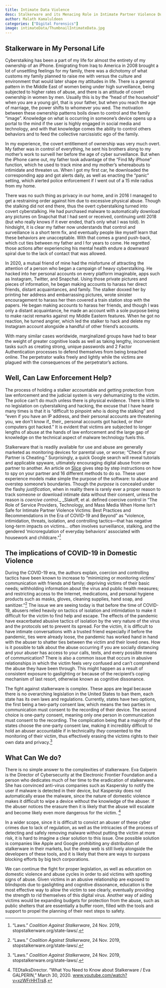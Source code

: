 ```yaml
---
title: Intimate Data Violence
desc: Stalkerware and its Menacing Role in Intimate Partner Violence During the COVID-19 Era.
author: Malath Kamaluldeen
categories: ["Digital Forensics"]
image: intimateData/ThumbnailIntimateData.jpg
---
```


## Stalkerware in My Personal Life

Cyberstalking has been a part of my life for almost the entirety of my ownership of an iPhone. Emigrating from Iraq to America in 2008 brought a lot of unsettling feelings for my family, there was a dichotomy of what customs my family planned to raise me with versus the culture and environment that would later shape my attitudes in life. There is a general pattern in the Middle East of women being under high surveillance, being subjected to higher rates of abuse, and there is an attitude of covert ownership in women by men. Usually this is by the “head of the household” when you are a young girl, that is your father, but when you reach the age of marriage, the power shifts to whomever you wed. The motivation between these ownership patterns boils down to control and the family “image”. Knowledge on what is occurring in someone’s device opens up a portal to the mind if the user is highly engaged in social media and technology, and with that knowledge comes the ability to control others behaviors and to feed the collective narcissistic ego of the family. 

In my experience, the covert entitlement of ownership was very much overt. My father was in control of everything, he sent his brothers along to my mother’s work to surveill her before the age of cyber surveillance. But when the iPhone came out, my father took advantage of the “Find My iPhone” function, which he used to track mine and my mother’s whereabouts to intimidate and threaten us. When I got my first car, he downloaded the corresponding app and got alerts daily, as well as enacting the “panic” setting, which alerted police enforcement if I went out of a 15 mile radius from my home.

There was no such thing as privacy in our home, and in 2016 I managed to get a restraining order against him due to excessive physical abuse. Though the stalking did not end there, thus the overt cyberstalking turned into covert cyberstalking. He had purchased malware to automatically download any pictures on Snapchat that I had sent or received, continuing until 2018 (but who really knows if it ever ended, that’s only what I was told). In hindsight, it is clear my father now understands that control and surveillance is a short term fix, and eventually people like myself learn that these behaviors are unacceptable. With that comes a grand push-back, which cut ties between my father and I for years to come. He regretted those actions after experiencing his mental health endure a downward spiral due to the lack of contact that was allowed.

In 2020, a mutual friend of mine had the misfortune of attracting the attention of a person who began a campaign of heavy cyberstalking. He hacked into her personal accounts on every platform imaginable, apps such as Instagram, Twitter, and Snapchat. Using those private pictures and pieces of information, he began making accounts to harass her direct friends, distant acquaintances, and family. The stalker doxxed her by printing her address and embarrassing pictures, wrote sinister encouragement to harass her then covered a train station stop with the papers. He began making accounts to harass her friends, and though I was only a distant acquaintance, he made an account with a sole purpose being to make racist remarks against my Middle Eastern features. When he got no reaction, he turned angrier, which led the stalker to hack and delete my Instagram account alongside a handful of other friend’s accounts.  

With many similar cases worldwide, marginalized groups have had to bear the weight of greater cognitive loads as well as taking lengthy, inconvenient tasks such as creating strong, unique passwords and 2 Factor Authentication processes to defend themselves from being breached online. The perpetrator walks freely and lightly while the victims are plagued with the consequences of the perpetrator’s actions.


## Well, Can Law Enforcement Help?

The process of holding a stalker accountable and getting protection from law enforcement and the judicial system is very dehumanizing to the victim. The police can’t do much unless there is physical evidence. There is little to no legislation on cyberstalking and hacking, the excuse that I have heard many times is that it is “difficult to pinpoint who is doing the stalking” and “even if you have an IP address, and their personal accounts are threatening you, we don't know if_ their_ personal accounts got hacked, or _their_ computers got hacked.” It is evident that victims are subjected to longer lengths of abuse at the hands of law enforcement and the large gap of knowledge on the technical aspect of malware technology fuels this. 

Stalkerware that is readily available for use and abuse are generally marketed as monitoring devices for parental use, or worse; “Check if your Partner is Cheating.” Surprisingly, a quick Google search will reveal tutorials and applicable spyware, ultimately encouraging digital abuse from one partner to another. An article on [Slice](https://www.slice.ca/how-to-catch-cheater-spy-on-cheating-spouse/) gives step by step instructions on how to spy on your partner and 16 different methods to do so. These user experience models make simple the purpose of the software: to abuse and overstep someone’s boundaries. Though the _purpose_ is concealed under the flashy _justification_, when in reality there is rarely ever a proper reason to track someone or download intimate data without their consent, unless the reason is _coercive control_._ _Slakoff, et al. defined coercive control in “The Role of Service Providers, Technology, and Mass Media When Home Isn't Safe for Intimate Partner Violence Victims: Best Practices and Recommendations in the Era of COVID-19 and Beyond” as “violence, intimidation, threats, isolation, and controlling tactics—that has negative long-term impacts on victims… often involves surveillance, stalking, and the gendered ‘microregulation of everyday behaviors’ associated with housework and childcare.”[^1]


## The implications of COVID-19 in Domestic Violence

During the COVID-19 era, the authors explain, coercion and controlling tactics have been known to increase to “minimizing or monitoring victims’ communication with friends and family; depriving victims of their basic needs; withholding information about the virus and public health measures; and restricting access to the Internet, medications, and personal hygiene products such as masks, gloves, cleaning supplies, hand soap, and sanitizer.”[^1] The issue we are seeing today is that before the time of COVID-19, abusers relied heavily on tactics of isolation and intimidation to make it difficult for the victim to find help and escape. The effects of the pandemic have exacerbated abusive tactics of isolation by the very nature of the virus and the protocols set to prevent its spread. For the victim, it is difficult to have intimate conversations with a trusted friend especially if before the pandemic, ties were already loose, the pandemic has worked hand in hand with the abuser to shatter ties between the victim and their loved ones. How is it possible to talk about the abuse occurring if you are socially distancing and your abuser has access to your calls, texts, and every possible means of communication? There is also a common issue that occurs in abusive relationships in which the victim feels very confused and can’t comprehend the abuse they have been through. This might happen as a result of consistent exposure to gaslighting or because of the recipient’s coping mechanism of last resort, otherwise known as cognitive dissonance. 

The fight against stalkerware is complex. These apps are legal because there is no overarching legislation in the United States to ban them, each state has its own laws and regulations. Currently, states have two options, the first being a two-party consent law, which means the two parties in communication must consent to the recording of their device. The second choice is one-party consent, meaning only one person in communication must consent to the recording. The complication being that a majority of the states choose the one-party consent law, making it incredibly difficult to hold an abuser accountable if in technicality _they_ consented to the monitoring of their victim, thus effectively erasing the victims rights to their own data and privacy.[^1]


## What Can We do?

There is no simple answer to the complexities of stalkerware. Eva Galperin is the Director of Cybersecurity at the Electronic Frontier Foundation and a person who dedicates much of her time to the eradication of stalkerware. She has convinced anti-virus companies such as Kaspersky to notify the user if malware is detected in their device, but Kaspersky does not automatically erase the malware, since the nature of domestic violence makes it difficult to wipe a device without the knowledge of the abuser. If the abuser notices the erasure then it is likely that the abuse will escalate and become likely even more dangerous for the victim. [^2]

In a wider scope, since it is difficult to convict an abuser of these cyber crimes due to lack of regulation, as well as the intricacies of the process of detecting and safely removing malware without putting the victim at more risk, it is hard to imagine a clear solution to this issue. One possible solution is companies like Apple and Google prohibiting any distribution of stalkerware in their markets, but the deep web is still lively alongside the developers of these tools, and it is likely that there are ways to surpass blocking efforts by big tech corporations.

 We can continue the fight for proper legislation, as well as education on domestic violence and abuse cycles in order to aid victims with spotting signs of abuse. Given victims in an abusive relationship are exposed to blindspots due to gaslighting and cognitive dissonance, education is the most effective way to allow the victim to see clearly, eventually providing the strength to rid themselves of this digital virus. Another way of aiding victims would be expanding budgets for protection from the abuse, such as public shelters that are essentially a buffer room, filled with the tools and support to propel the planning of their next steps to safety. 


[^1]: “Laws.” _Coalition Against Stalkerware_, 24 Nov. 2019, stopstalkerware.org/state-laws/. 
[^2]: TEDtalksDirector. “What You Need to Know about Stalkerware / Eva GALPERIN,” March 30, 2020. www.youtube.com/watch?v=xzWFrHHTrs8. 